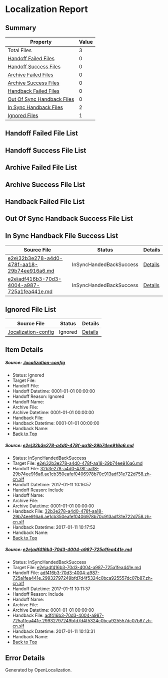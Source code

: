 # <a name='report-top'></a> Localization Report

## Summary
 Property | Value 
 -------- | ----- 
 Total Files | 3
[ Handoff Failed Files ](#handoff-failed-list)| 0
[ Handoff Success Files ](#handoff-success-list)| 0
[ Archive Failed Files ](#archive-failed-list)| 0
[ Archive Success Files ](#archive-success-list)| 0
[ Handback Failed Files ](#handback-failed-list)| 0
[ Out Of Sync Handback Files ](#outofsync-handback-success-list)| 0
[ In Sync Handback Files ](#insync-handback-success-list)| 2
[ Ignored Files ](#ignored-list)| 1

## <a name='handoff-failed-list'></a> Handoff Failed File List

## <a name='handoff-success-list'></a> Handoff Success File List

## <a name='archive-failed-list'></a> Archive Failed File List

## <a name='archive-success-list'></a> Archive Success File List

## <a name='handback-failed-list'></a> Handback Failed File List

## <a name='outofsync-handback-success-list'></a> Out Of Sync Handback Success File List

## <a name='insync-handback-success-list'></a> In Sync Handback File Success List
 Source File | Status | Details 
 ----------- | ------ | ------- 
 [e2e\32b3e278-a4d0-478f-aa18-29b74ee916a6.md](https://github.com/OpenLocalizationTestOrg/ol-test0/blob/9a2c3328ecb3414dcbd6ea6712fdf7dc4d759542/e2e/32b3e278-a4d0-478f-aa18-29b74ee916a6.md) | InSyncHandedBackSuccess | [Details](#87ceae6923f4cf572a94097b1fe82091c34985541)
 [e2e\adf416b3-70d3-4004-a987-725a1fea441e.md](https://github.com/OpenLocalizationTestOrg/ol-test0/blob/d11eebe32283234b0099d5144cb770a83a799211/e2e/adf416b3-70d3-4004-a987-725a1fea441e.md) | InSyncHandedBackSuccess | [Details](#550057e2fe8e46bc181977a43481398256aa0ac32)

## <a name='ignored-list'></a> Ignored File List
 Source File | Status | Details 
 ----------- | ------ | ------- 
 [.localization-config](https://github.com/OpenLocalizationTestOrg/ol-test0/blob/9a2c3328ecb3414dcbd6ea6712fdf7dc4d759542/.localization-config) | Ignored | [Details](#cb0632cf59c1387fc1742bfb9fa3c47f87e2e5c90)

## Item Details
##### <a name='cb0632cf59c1387fc1742bfb9fa3c47f87e2e5c90'></a> Source: [.localization-config](https://github.com/OpenLocalizationTestOrg/ol-test0/blob/9a2c3328ecb3414dcbd6ea6712fdf7dc4d759542/.localization-config)
* Status: Ignored
* Target File: 
* Handoff File: 
* Handoff Datetime: 0001-01-01 00:00:00
* Handoff Reason: Ignored
* Handoff Name: 
* Archive File: 
* Archive Datetime: 0001-01-01 00:00:00
* Handback File: 
* Handback Datetime: 0001-01-01 00:00:00
* Handback Name: 
* [Back to Top](#report-top)

##### <a name='87ceae6923f4cf572a94097b1fe82091c34985541'></a> Source: [e2e\32b3e278-a4d0-478f-aa18-29b74ee916a6.md](https://github.com/OpenLocalizationTestOrg/ol-test0/blob/9a2c3328ecb3414dcbd6ea6712fdf7dc4d759542/e2e/32b3e278-a4d0-478f-aa18-29b74ee916a6.md)
* Status: InSyncHandedBackSuccess
* Target File: [e2e\32b3e278-a4d0-478f-aa18-29b74ee916a6.md](https://github.com/OpenLocalizationTestOrg/ol-test0-zhcn/blob/a38fcd2241e3db90f56a3cac6beae7ecd9e700ac/e2e/32b3e278-a4d0-478f-aa18-29b74ee916a6.md)
* Handoff File: [32b3e278-a4d0-478f-aa18-29b74ee916a6.ae1cb350eafef0406978b70c913adf31e722d758.zh-cn.xlf](https://github.com/OpenLocalizationTestOrg/ol-test0-handoff/blob/32f421992f5de530a670023d5044f6eede0beef3/ol-handoff/OpenLocalizationTestOrg/ol-test0-zhcn/shujia/ht/32b3e278-a4d0-478f-aa18-29b74ee916a6.ae1cb350eafef0406978b70c913adf31e722d758.zh-cn.xlf)
* Handoff Datetime: 2017-01-11 10:16:57
* Handoff Reason: Include
* Handoff Name: 
* Archive File: 
* Archive Datetime: 0001-01-01 00:00:00
* Handback File: [32b3e278-a4d0-478f-aa18-29b74ee916a6.ae1cb350eafef0406978b70c913adf31e722d758.zh-cn.xlf](https://github.com/OpenLocalizationTestOrg/ol-test0-handback/blob/bbfa0ded9f640a807babb05ded7b8bed66573ae3/ol-handback/OpenLocalizationTestOrg/ol-test0-zhcn/shujia/ht/32b3e278-a4d0-478f-aa18-29b74ee916a6.ae1cb350eafef0406978b70c913adf31e722d758.zh-cn.xlf)
* Handback Datetime: 2017-01-11 10:17:52
* Handback Name: 
* [Back to Top](#report-top)

##### <a name='550057e2fe8e46bc181977a43481398256aa0ac32'></a> Source: [e2e\adf416b3-70d3-4004-a987-725a1fea441e.md](https://github.com/OpenLocalizationTestOrg/ol-test0/blob/d11eebe32283234b0099d5144cb770a83a799211/e2e/adf416b3-70d3-4004-a987-725a1fea441e.md)
* Status: InSyncHandedBackSuccess
* Target File: [e2e\adf416b3-70d3-4004-a987-725a1fea441e.md](https://github.com/OpenLocalizationTestOrg/ol-test0-zhcn/blob/437c8ddb2d9cb48ee832cc428fc1b1876b00cd4c/e2e/adf416b3-70d3-4004-a987-725a1fea441e.md)
* Handoff File: [adf416b3-70d3-4004-a987-725a1fea441e.29932797249bfd7d4f5324c0bca925557dc07b87.zh-cn.xlf](https://github.com/OpenLocalizationTestOrg/ol-test0-handoff/blob/54a61b306f92d604f6431fae42b17221814d313b/ol-handoff/OpenLocalizationTestOrg/ol-test0-zhcn/shujia/ht/adf416b3-70d3-4004-a987-725a1fea441e.29932797249bfd7d4f5324c0bca925557dc07b87.zh-cn.xlf)
* Handoff Datetime: 2017-01-11 10:11:37
* Handoff Reason: Include
* Handoff Name: 
* Archive File: 
* Archive Datetime: 0001-01-01 00:00:00
* Handback File: [adf416b3-70d3-4004-a987-725a1fea441e.29932797249bfd7d4f5324c0bca925557dc07b87.zh-cn.xlf](https://github.com/OpenLocalizationTestOrg/ol-test0-handback/blob/b40e093cd1f50013c83059f78d866a60e6ffb957/ol-handback/OpenLocalizationTestOrg/ol-test0-zhcn/shujia/ht/adf416b3-70d3-4004-a987-725a1fea441e.29932797249bfd7d4f5324c0bca925557dc07b87.zh-cn.xlf)
* Handback Datetime: 2017-01-11 10:13:31
* Handback Name: 
* [Back to Top](#report-top)


## Error Details

Generated by OpenLocalization.
